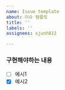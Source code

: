 ```yaml
---
name: Issue template
about: 이슈 탬플릿
title: ''
labels: ''
assignees: sjunh812

---
```


### 구현해야하는 내용

- [ ] 예시1
- [x] 예시2
